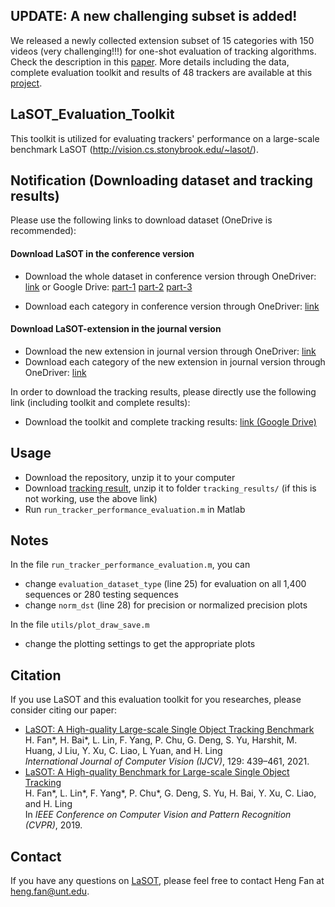 ## UPDATE: A new challenging subset is added!

We released a newly collected extension subset of 15 categories with 150 videos (very challenging!!!) for one-shot evaluation of tracking algorithms. Check the description in this <a href="https://arxiv.org/abs/2009.03465">paper</a>. More details including the data, complete evaluation toolkit and results of 48 trackers are available at this <a href="http://vision.cs.stonybrook.edu/~lasot/">project</a>.

## LaSOT_Evaluation_Toolkit

This toolkit is utilized for evaluating trackers' performance on a large-scale benchmark LaSOT (http://vision.cs.stonybrook.edu/~lasot/).



## Notification (Downloading dataset and tracking results)

Please use the following links to download dataset (OneDrive is recommended):

#### Download LaSOT in the conference version

* Download the whole dataset in conference version through OneDriver: [link](https://1drv.ms/u/s!Akt_zO4y_u6DgoQsxl9ixr5Y393qWA?e=7yTwjc) or Google Drive: [part-1](https://drive.google.com/file/d/1wnKcCuGxRTSPDnYcAB162juy_Qphbb14/view?usp=share_link) [part-2](https://drive.google.com/file/d/1OANces8uLc2gAOFLGh4MaOqXUTrmZ77v/view?usp=share_link) [part-3](https://drive.google.com/file/d/17LiijVbwUkAqgbCaj-W_33KbuX9RsYxy/view?usp=share_link)

* Download each category in conference version through OneDriver: [link](https://1drv.ms/f/s!Akt_zO4y_u6DgoNSoMJrfnVwveDjhA?e=PBeyuD)

#### Download LaSOT-extension in the journal version

* Download the new extension in journal version through OneDriver: [link](https://1drv.ms/u/s!Akt_zO4y_u6DgoQrvo5h48AC15l67A?e=Zo6PWx)
* Download each category of the new extension in journal version through OneDriver: [link](https://1drv.ms/f/s!Akt_zO4y_u6DgoQZH_aGsNh2f6x6Dg?e=sldyAx)

In order to download the tracking results, please directly use the following link (including toolkit and complete results):
* Download the toolkit and complete tracking results: [link (Google Drive)](https://drive.google.com/file/d/14gbxoSCe31qho1IV6pXx5LI-nzpDechR/view?usp=share_link)


## Usage
* Download the repository, unzip it to your computer
* Download <a href="https://drive.google.com/file/d/14gbxoSCe31qho1IV6pXx5LI-nzpDechR/view?usp=share_link">tracking result</a>, unzip it to folder `tracking_results/` (if this is not working, use the above link)
* Run `run_tracker_performance_evaluation.m` in Matlab

## Notes
In the file `run_tracker_performance_evaluation.m`, you can
* change `evaluation_dataset_type` (line 25) for evaluation on all 1,400 sequences or 280 testing sequences
* change `norm_dst` (line 28) for precision or normalized precision plots

In the file `utils/plot_draw_save.m`
* change the plotting settings to get the appropriate plots

## Citation
If you use LaSOT and this evaluation toolkit for you researches, please consider citing our paper:
* <a href="https://arxiv.org/abs/2009.03465">LaSOT: A High-quality Large-scale Single Object Tracking Benchmark</a> <br>
H. Fan*, H. Bai*, L. Lin, F. Yang, P. Chu, G. Deng, S. Yu, Harshit, M. Huang, J Liu, Y. Xu, C. Liao, L Yuan, and H. Ling <br>
*International Journal of Computer Vision (IJCV)*, 129: 439–461, 2021.
* <a href="https://arxiv.org/pdf/1809.07845.pdf">LaSOT: A High-quality Benchmark for Large-scale Single Object Tracking</a> <br> 
H. Fan*, L. Lin*, F. Yang*, P. Chu*, G. Deng, S. Yu, H. Bai, Y. Xu, C. Liao, and H. Ling <br> 
In *IEEE Conference on Computer Vision and Pattern Recognition (CVPR)*, 2019.

## Contact
If you have any questions on <a href="http://vision.cs.stonybrook.edu/~lasot/">LaSOT</a>, please feel free to contact Heng Fan at heng.fan@unt.edu.
